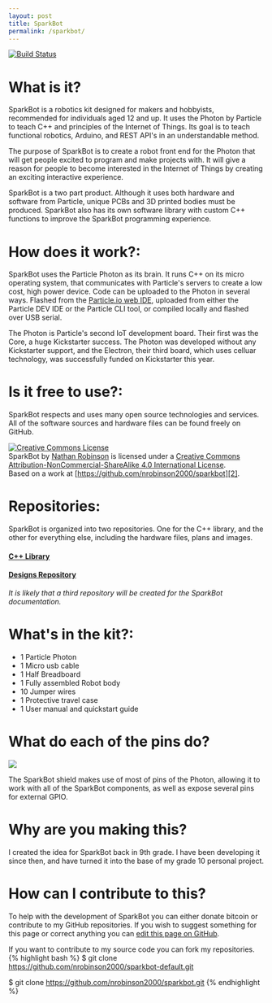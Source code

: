```yaml
---
layout: post
title: SparkBot
permalink: /sparkbot/
---
```

[![Build Status](https://travis-ci.org/nrobinson2000/sparkbot-default.svg?branch=master)](https://travis-ci.org/nrobinson2000/sparkbot-default)

# **What is it?**

SparkBot is a robotics kit designed for makers and hobbyists, recommended for individuals aged 12 and up. It uses the Photon by Particle to teach C++ and principles of the Internet of Things. Its goal is to teach functional robotics, Arduino, and REST API's in an understandable method.

The purpose of SparkBot is to create a robot front end for the Photon that will get people excited to program and make projects with. It will give a reason for people to become interested in the Internet of Things by creating an exciting interactive experience.

SparkBot is a two part product. Although it uses both hardware and software from Particle, unique PCBs and 3D printed bodies must be produced. SparkBot also has its own software library with custom C++ functions to improve the SparkBot programming experience.


# **How does it work?:**

SparkBot uses the Particle Photon as its brain. It runs C++ on its micro operating system, that communicates with Particle's servers to create a low cost, high power device. Code can be uploaded to the Photon in several ways. Flashed from the [Particle.io web IDE][7], uploaded from either the Particle DEV IDE or the Particle CLI tool, or compiled locally and flashed over USB serial.

The Photon is Particle's second IoT development board. Their first was the Core, a huge Kickstarter success. The Photon was developed without any Kickstarter support, and the Electron, their third board, which uses celluar technology, was successfully funded on Kickstarter this year.


# **Is it free to use?:**

SparkBot respects and uses many open source technologies and services. All of the software sources and hardware files can be found freely on GitHub.

[![Creative Commons License](https://i.creativecommons.org/l/by-nc-sa/4.0/88x31.png)][8]  
SparkBot by [Nathan Robinson][9] is licensed under a [Creative Commons Attribution-NonCommercial-ShareAlike 4.0 International License][8].  
Based on a work at [https://github.com/nrobinson2000/sparkbot][2].


# **Repositories:**

SparkBot is organized into two repositories. One for the C++ library, and the other for everything else, including the hardware files, plans and images.

#### [C++ Library][10]

#### [Designs Repository][2]

*It is likely that a third repository will be created for the SparkBot documentation.*


# **What's in the kit?:**

* 1 Particle Photon
* 1 Micro usb cable
* 1 Half Breadboard
* 1 Fully assembled Robot body
* 10 Jumper wires
* 1 Protective travel case
* 1 User manual and quickstart guide


# **What do each of the pins do?**
![](https://raw.githubusercontent.com/nrobinson2000/sparkbot/master/PCB/Pinout.png)


The SparkBot shield makes use of most of pins of the Photon, allowing it to work with all of the SparkBot components, as well as expose several pins for external GPIO.


# **Why are you making this?**

I created the idea for SparkBot back in 9th grade. I have been developing it since then, and have turned it into the base of my grade 10 personal project.

# **How can I contribute to this?**
To help with the development of SparkBot you can either donate bitcoin or contribute to my GitHub repositories.  If you wish to suggest something for this page or correct anything you can [edit this page on GitHub](https://github.com/nrobinson2000/nrobinson2000.github.io/blob/master/sparkbot.md).

If you want to contribute to my source code you can fork my repositories.
{% highlight bash %}
$ git clone https://github.com/nrobinson2000/sparkbot-default.git

$ git clone https://github.com/nrobinson2000/sparkbot.git
{% endhighlight %}




[0]: https://github.com/nrobinson2000/sparkbot/zipball/master
[1]: https://github.com/nrobinson2000/sparkbot/tarball/master
[2]: https://github.com/nrobinson2000/sparkbot
[4]: https://disqus.com/home/forums/sparkbot/
[5]: http://www.amazon.co.uk/registry/wishlist/1AIE1WKJD3ZFD
[6]: #sparkbot-the-iot-robotics-kit-for-everyone
[7]: https://build.particle.io/
[8]: http://creativecommons.org/licenses/by-nc-sa/4.0/
[9]: http://nrobinson2000.github.io/sparkbot/
[10]: https://github.com/nrobinson2000/sparkbot-default
